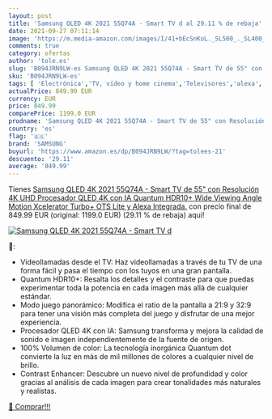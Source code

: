 ```yaml
---
layout: post
title: 'Samsung QLED 4K 2021 55Q74A - Smart TV d al 29.11 % de rebaja'
date: 2021-09-27 07:11:14
image: 'https://m.media-amazon.com/images/I/41+bEcSnKoL._SL500_._SL400_.jpg'
comments: true
category: ofertas
author: 'tole.es'
slug: 'B094JRN9LW-es Samsung QLED 4K 2021 55Q74A - Smart TV de 55" con...'
sku: 'B094JRN9LW-es'
tags: [ 'Electrónica','TV, vídeo y home cinema','Televisores','alexa','samsung', ]
actualPrice: 849.99 EUR
currency: EUR
price: 849.99
comparePrice: 1199.0 EUR
prodname: 'Samsung QLED 4K 2021 55Q74A - Smart TV de 55" con Resolución 4K UHD  Procesador QLED 4K con IA  Quantum HDR10+  Wide Viewing Angle  Motion Xcelerator Turbo+  OTS Lite y Alexa Integrada.'
country: 'es'
flag: '🇪🇸'
brand: 'SAMSUNG'
buyurl: 'https://www.amazon.es/dp/B094JRN9LW/?tag=tolees-21'
descuento: '29.11'
average: '849.99'
---
```


Tienes [Samsung QLED 4K 2021 55Q74A - Smart TV de 55" con Resolución 4K UHD  Procesador QLED 4K con IA  Quantum HDR10+  Wide Viewing Angle  Motion Xcelerator Turbo+  OTS Lite y Alexa Integrada.](https://www.amazon.es/dp/B094JRN9LW/?tag=tolees-21) con precio final de  849.99 EUR (original: 1199.0 EUR) (29.11 %  de rebaja) aqui!

[![Samsung QLED 4K 2021 55Q74A - Smart TV d](https://m.media-amazon.com/images/I/41+bEcSnKoL._SL500_._SL400_.jpg)](https://www.amazon.es/dp/B094JRN9LW/?tag=tolees-21)

🔎:

- Videollamadas desde el TV: Haz videollamadas a través de tu TV de una forma fácil y pasa el tiempo con los tuyos en una gran pantalla.
- Quantum HDR10+: Resalta los detalles y el contraste para que puedas experimentar toda la potencia en cada imagen más allá de cualquier estándar.
- Modo juego panorámico: Modifica el ratio de la pantalla a 21:9 y 32:9 para tener una visión más completa del juego y disfrutar de una mejor experiencia.
- Procesador QLED 4K con IA: Samsung transforma y mejora la calidad de sonido e imagen independientemente de la fuente de origen.
- 100% Volumen de color: La tecnología inorgánica Quantum dot convierte la luz en más de mil millones de colores a cualquier nivel de brillo.
- Contrast Enhancer: Descubre un nuevo nivel de profundidad y color gracias al análisis de cada imagen para crear tonalidades más naturales y realistas.

[🛒 Comprar!!!](https://www.amazon.es/dp/B094JRN9LW/?tag=tolees-21)
